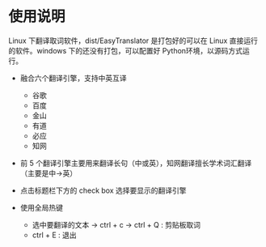 # 使用说明

Linux 下翻译取词软件，dist/EasyTranslator 是打包好的可以在 Linux 直接运行的软件。windows 下的还没有打包，可以配置好 Python环境，以源码方式运行。

- 融合六个翻译引擎，支持中英互译
    - 谷歌
    - 百度
    - 金山
    - 有道
    - 必应
    - 知网
- 前 5 个翻译引擎主要用来翻译长句（中或英），知网翻译擅长学术词汇翻译（主要是中->英）

- 点击标题栏下方的 check box 选择要显示的翻译引擎
- 使用全局热键
    - 选中要翻译的文本 -> ctrl + c -> ctrl + Q : 剪贴板取词
    - ctrl + E : 退出